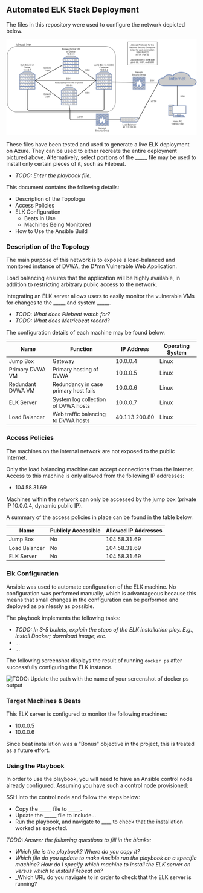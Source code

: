 ## Automated ELK Stack Deployment

The files in this repository were used to configure the network depicted below.

![Diagram](Azure-VNet-Diagram.png)

These files have been tested and used to generate a live ELK deployment on Azure. They can be used to either recreate the entire deployment pictured above. Alternatively, select portions of the _____ file may be used to install only certain pieces of it, such as Filebeat.

  - _TODO: Enter the playbook file._

This document contains the following details:
- Description of the Topologu
- Access Policies
- ELK Configuration
  - Beats in Use
  - Machines Being Monitored
- How to Use the Ansible Build


### Description of the Topology

The main purpose of this network is to expose a load-balanced and monitored instance of DVWA, the D*mn Vulnerable Web Application.

Load balancing ensures that the application will be highly available, in addition to restricting arbitrary public access to the network.

Integrating an ELK server allows users to easily monitor the vulnerable VMs for changes to the _____ and system _____.
- _TODO: What does Filebeat watch for?_
- _TODO: What does Metricbeat record?_

The configuration details of each machine may be found below.

| Name     | Function | IP Address | Operating System |
|----------|----------|------------|------------------|
| Jump Box | Gateway  | 10.0.0.4   | Linux            |
| Primary DVWA VM | Primary hosting of DVWA | 10.0.0.5 | Linux |
| Redundant DVWA VM | Redundancy in case primary host fails | 10.0.0.6 | Linux |
| ELK Server | System log collection of DVWA hosts | 10.0.0.7 | Linux |
| Load Balancer | Web traffic balancing to DVWA hosts | 40.113.200.80 | Linux |

### Access Policies

The machines on the internal network are not exposed to the public Internet. 

Only the load balancing machine can accept connections from the Internet. Access to this machine is only allowed from the following IP addresses:
- 104.58.31.69

Machines within the network can only be accessed by the jump box (private IP 10.0.0.4, dynamic public IP).

A summary of the access policies in place can be found in the table below.

| Name     | Publicly Accessible | Allowed IP Addresses |
|----------|---------------------|----------------------|
| Jump Box | No | 104.58.31.69 |
| Load Balancer | No | 104.58.31.69 |
| ELK Server | No | 104.58.31.69 |

### Elk Configuration

Ansible was used to automate configuration of the ELK machine. No configuration was performed manually, which is advantageous because this means that small changes in the configuration can be performed and deployed as painlessly as possible.

The playbook implements the following tasks:
- _TODO: In 3-5 bullets, explain the steps of the ELK installation play. E.g., install Docker; download image; etc._
- ...
- ...

The following screenshot displays the result of running `docker ps` after successfully configuring the ELK instance.

![TODO: Update the path with the name of your screenshot of docker ps output](Images/docker_ps_output.png)

### Target Machines & Beats
This ELK server is configured to monitor the following machines:
- 10.0.0.5
- 10.0.0.6

Since beat installation was a "Bonus" objective in the project, this is treated as a future effort.

### Using the Playbook
In order to use the playbook, you will need to have an Ansible control node already configured. Assuming you have such a control node provisioned: 

SSH into the control node and follow the steps below:
- Copy the _____ file to _____.
- Update the _____ file to include...
- Run the playbook, and navigate to ____ to check that the installation worked as expected.

_TODO: Answer the following questions to fill in the blanks:_
- _Which file is the playbook? Where do you copy it?_
- _Which file do you update to make Ansible run the playbook on a specific machine? How do I specify which machine to install the ELK server on versus which to install Filebeat on?_
- _Which URL do you navigate to in order to check that the ELK server is running?
